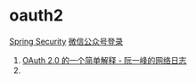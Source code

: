 # oauth2

[Spring Security](Spring%20Security.md)
[微信公众号登录](微信相关.md#公众号登录)
1. [OAuth 2.0 的一个简单解释 - 阮一峰的网络日志](http://www.ruanyifeng.com/blog/2019/04/oauth_design.html)
2. 

